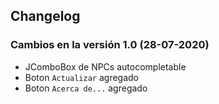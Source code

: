 ## Changelog

### Cambios en la versión 1.0 (28-07-2020)
- JComboBox de NPCs autocompletable
- Boton `Actualizar` agregado
- Boton `Acerca de...` agregado
